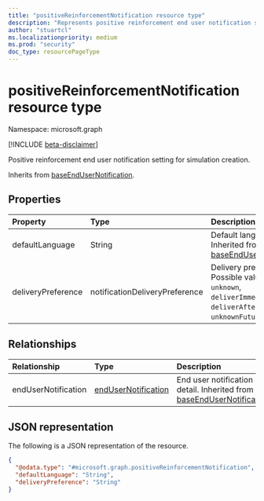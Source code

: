 ```yaml
---
title: "positiveReinforcementNotification resource type"
description: "Represents positive reinforcement end user notification setting for simulation creation."
author: "stuartcl"
ms.localizationpriority: medium
ms.prod: "security"
doc_type: resourcePageType
---
```


# positiveReinforcementNotification resource type

Namespace: microsoft.graph

[!INCLUDE [beta-disclaimer](../../includes/beta-disclaimer.md)]

Positive reinforcement end user notification setting for simulation creation.

Inherits from [baseEndUserNotification](../resources/baseendusernotification.md).

## Properties

|Property|Type|Description|
|:---|:---|:---|
|defaultLanguage|String|Default language. Inherited from [baseEndUserNotification](../resources/baseendusernotification.md).|
|deliveryPreference|notificationDeliveryPreference|Delivery preference. Possible values are: `unknown`, `deliverImmedietly`, `deliverAfterCampaignEnd`, `unknownFutureValue`.|

## Relationships

|Relationship|Type|Description|
|:---|:---|:---|
|endUserNotification|[endUserNotification](../resources/endusernotification.md)|End user notification detail. Inherited from [baseEndUserNotification](../resources/baseendusernotification.md).|

## JSON representation

The following is a JSON representation of the resource.
<!-- {
  "blockType": "resource",
  "@odata.type": "microsoft.graph.positiveReinforcementNotification"
}
-->
``` json
{
  "@odata.type": "#microsoft.graph.positiveReinforcementNotification",
  "defaultLanguage": "String",
  "deliveryPreference": "String"
}
```
